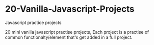 # 20-Vanilla-Javascript-Projects
Javascript practice projects


20 mini vanilla javascript  practise projects, Each project is a practise of common functionalty/element that's get added in a full project. 
